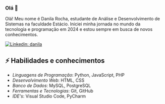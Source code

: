 ### Olá 👋

Olá! Meu nome é Danila Rocha, estudante de Análise e Desenvolvimento de Sistemas na faculdade Estácio. Iniciei minha jornada no mundo da tecnologia e programação em 2024 e estou sempre em busca de novos conhecimentos.

[![Linkedin: danila](https://img.shields.io/badge/linkedin-%230077B5.svg?style=for-the-badge&logo=linkedin&logoColor=white&link=https://www.linkedin.com/in/danila-rocha-gloria/)](https://www.linkedin.com/in/danila-rocha-gloria/)

## ⚡ Habilidades e conhecimentos

- *Linguagens de Programação*: Python, JavaScript, PHP
- *Desenvolvimento Web*: HTML, CSS
- *Banco de Dados*: MySQL, PostgreSQL
- *Ferramentas e Tecnologias*: Git, GitHub
- *IDE's*: Visual Studio Code, PyCharm




